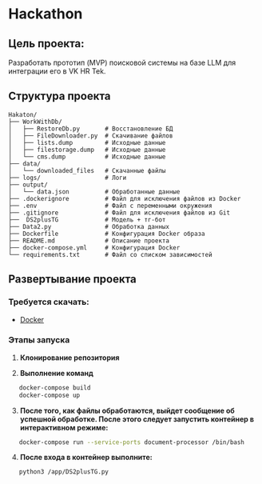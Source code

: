 
# Hackathon

## Цель проекта:
Разработать прототип (MVP) поисковой системы на базе LLM  для интеграции 
его в VK HR Tek.  

## Структура проекта

```text
Hakaton/
├── WorkWithDb/
│   ├── RestoreDb.py       # Восстановление БД
│   ├── FileDownloader.py  # Скачивание файлов 
│   ├── lists.dump         # Исходные данные
│   ├── filestorage.dump   # Исходные данные
│   └── cms.dump           # Исходные данные
├── data/                  
│   └── downloaded_files   # Скачанные файлы
├── logs/                  # Логи
├── output/ 
│   └── data.json          # Обработанные данные
├── .dockerignore          # Файл для исключения файлов из Docker
├── .env                   # Файл с переменными окружения
├── .gitignore             # Файл для исключения файлов из Git
├──  DS2plusTG             # Модель + тг-бот
├── Data2.py               # Обработка данных
├── Dockerfile             # Конфигурация Docker образа
├── README.md              # Описание проекта
├── docker-compose.yml     # Конфигурация Docker
└── requirements.txt       # Файл со списком зависимостей
```
## Развертывание проекта

### Требуется скачать:

- [Docker](https://www.docker.com/)


### Этапы запуска

1.  **Клонирование репозитория**

2. **Выполнение команд**
 ```bash
    docker-compose build
    docker-compose up

 ```
3. **После того, как файлы обработаются, выйдет сообщение об успешной обработке. После этого следует запустить контейнер в интерактивном режиме:**
 ```bash
    docker-compose run --service-ports document-processor /bin/bash
 ```
4. **После входа в контейнер выполните:**
 ```bash
    python3 /app/DS2plusTG.py
 ```


